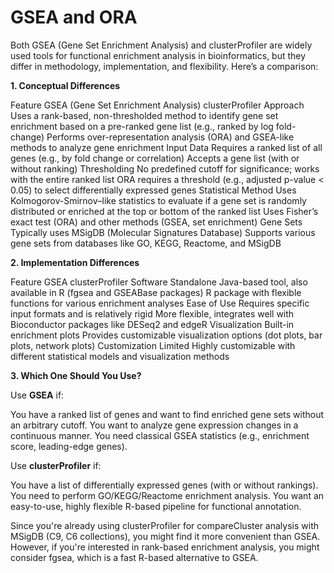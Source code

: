 # GSEA and ORA

Both GSEA (Gene Set Enrichment Analysis) and clusterProfiler are widely used tools for functional enrichment analysis in bioinformatics, but they differ in methodology, implementation, and flexibility. Here’s a comparison:

**1. Conceptual Differences**
   
Feature	GSEA (Gene Set Enrichment Analysis)	clusterProfiler
Approach	Uses a rank-based, non-thresholded method to identify gene set enrichment based on a pre-ranked gene list (e.g., ranked by log fold-change)	Performs over-representation analysis (ORA) and GSEA-like methods to analyze gene enrichment
Input Data	Requires a ranked list of all genes (e.g., by fold change or correlation)	Accepts a gene list (with or without ranking)
Thresholding	No predefined cutoff for significance; works with the entire ranked list	ORA requires a threshold (e.g., adjusted p-value < 0.05) to select differentially expressed genes
Statistical Method	Uses Kolmogorov-Smirnov–like statistics to evaluate if a gene set is randomly distributed or enriched at the top or bottom of the ranked list	Uses Fisher’s exact test (ORA) and other methods (GSEA, set enrichment)
Gene Sets	Typically uses MSigDB (Molecular Signatures Database)	Supports various gene sets from databases like GO, KEGG, Reactome, and MSigDB

**2. Implementation Differences**
   
Feature	GSEA	clusterProfiler
Software	Standalone Java-based tool, also available in R (fgsea and GSEABase packages)	R package with flexible functions for various enrichment analyses
Ease of Use	Requires specific input formats and is relatively rigid	More flexible, integrates well with Bioconductor packages like DESeq2 and edgeR
Visualization	Built-in enrichment plots	Provides customizable visualization options (dot plots, bar plots, network plots)
Customization	Limited	Highly customizable with different statistical models and visualization methods

**3. Which One Should You Use?**
   
Use **GSEA** if:

You have a ranked list of genes and want to find enriched gene sets without an arbitrary cutoff.
You want to analyze gene expression changes in a continuous manner.
You need classical GSEA statistics (e.g., enrichment score, leading-edge genes).

Use **clusterProfiler** if:

You have a list of differentially expressed genes (with or without rankings).
You need to perform GO/KEGG/Reactome enrichment analysis.
You want an easy-to-use, highly flexible R-based pipeline for functional annotation.

Since you're already using clusterProfiler for compareCluster analysis with MSigDB (C9, C6 collections), you might find it more convenient than GSEA. However, if you're interested in rank-based enrichment analysis, you might consider fgsea, which is a fast R-based alternative to GSEA.
